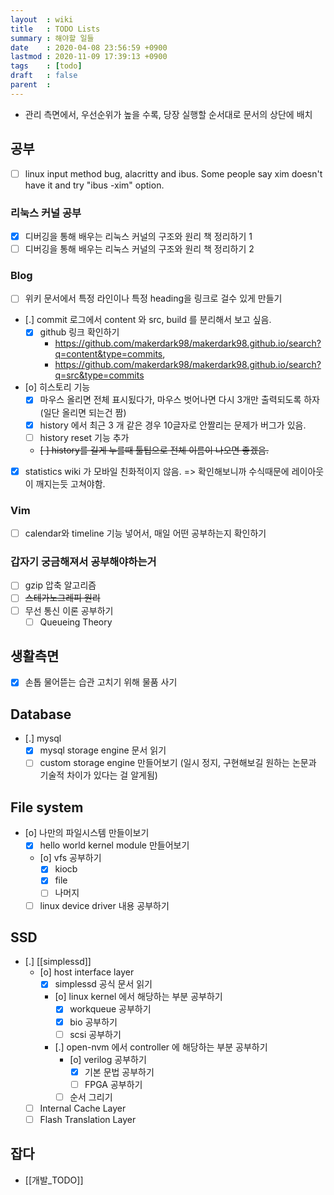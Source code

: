 ```yaml
---
layout  : wiki
title   : TODO Lists
summary : 해야할 일들
date    : 2020-04-08 23:56:59 +0900
lastmod : 2020-11-09 17:39:13 +0900
tags    : [todo]
draft   : false
parent  :
---
```


* 관리 측면에서, 우선순위가 높을 수록, 당장 실행할 순서대로 문서의 상단에 배치

## 공부
 * [ ] linux input method bug, alacritty and ibus. Some people say xim doesn't have it and try "ibus -xim" option.
### 리눅스 커널 공부
 * [X] 디버깅을 통해 배우는 리눅스 커널의 구조와 원리 책 정리하기 1
 * [ ] 디버깅을 통해 배우는 리눅스 커널의 구조와 원리 책 정리하기 2
### Blog
 * [ ] 위키 문서에서 특정 라인이나 특정 heading을 링크로 걸수 있게 만들기
 * [.] commit 로그에서 content 와 src, build 를 분리해서 보고 싶음.
   * [X] github 링크 확인하기
     * https://github.com/makerdark98/makerdark98.github.io/search?q=content&type=commits,
     * https://github.com/makerdark98/makerdark98.github.io/search?q=src&type=commits
 * [o] 히스토리 기능
   * [X] 마우스 올리면 전체 표시됬다가, 마우스 벗어나면 다시 3개만 출력되도록 하자 (일단 올리면 되는건 짬)
   * [X] history 에서 최근 3 개 같은 경우 10글자로 안짤리는 문제가 버그가 있음.
   * [ ] history reset 기능 추가
   * ~~[ ] history를 길게 누를때 툴팁으로 전체 이름이 나오면 좋겠음.~~
 * [X] statistics wiki 가 모바일 친화적이지 않음. => 확인해보니까 수식때문에 레이아웃이 깨지는듯 고쳐야함.

### Vim
 * [ ] calendar와 timeline 기능 넣어서, 매일 어떤 공부하는지 확인하기

### 갑자기 궁금해져서 공부해야하는거
 * [ ] gzip 압축 알고리즘
 * [ ] ~~스테가노그레피 원리~~
 * [ ] 무선 통신 이론 공부하기
   * [ ] Queueing Theory

## 생활측면
 * [X] 손톱 물어뜯는 습관 고치기 위해 물품 사기

## Database
* [.] mysql
  * [X] mysql storage engine 문서 읽기
  * [ ] custom storage engine 만들어보기 (일시 정지, 구현해보길 원하는 논문과 기술적 차이가 있다는 걸 알게됨)
## File system
* [o] 나만의 파일시스템 만들이보기
  * [X] hello world kernel module 만들어보기
  * [o] vfs 공부하기
    * [X] kiocb
    * [X] file
    * [ ] 나머지
  * [ ] linux device driver 내용 공부하기
## SSD
 * [.] [[simplessd]]
   * [o] host interface layer
     * [X] simplessd 공식 문서 읽기
     * [o] linux kernel 에서 해당하는 부분 공부하기
       * [X] workqueue 공부하기
       * [X] bio 공부하기
       * [ ] scsi 공부하기
     * [.] open-nvm 에서 controller 에 해당하는 부분 공부하기
       * [o] verilog 공부하기
         * [X] 기본 문법 공부하기
         * [ ] FPGA 공부하기
       * [ ] 순서 그리기
   * [ ] Internal Cache Layer
   * [ ] Flash Translation Layer

## 잡다
* [[개발_TODO]]
